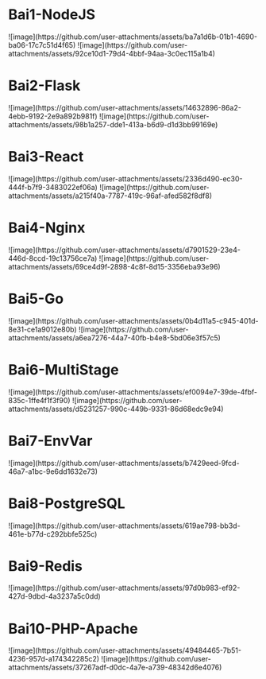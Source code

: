 <h1>Bai1-NodeJS</h1>
![image](https://github.com/user-attachments/assets/ba7a1d6b-01b1-4690-ba06-17c7c51d4f65)
![image](https://github.com/user-attachments/assets/92ce10d1-79d4-4bbf-94aa-3c0ec115a1b4)

<h1>Bai2-Flask</h1> 
![image](https://github.com/user-attachments/assets/14632896-86a2-4ebb-9192-2e9a892b981f)
![image](https://github.com/user-attachments/assets/98b1a257-dde1-413a-b6d9-d1d3bb99169e)

<h1>Bai3-React</h1> 
![image](https://github.com/user-attachments/assets/2336d490-ec30-444f-b7f9-3483022ef06a)
![image](https://github.com/user-attachments/assets/a215f40a-7787-419c-96af-afed582f8df8)

<h1>Bai4-Nginx</h1> 
![image](https://github.com/user-attachments/assets/d7901529-23e4-446d-8ccd-19c13756ce7a)
![image](https://github.com/user-attachments/assets/69ce4d9f-2898-4c8f-8d15-3356eba93e96)

<h1>Bai5-Go</h1> 
![image](https://github.com/user-attachments/assets/0b4d11a5-c945-401d-8e31-ce1a9012e80b)
![image](https://github.com/user-attachments/assets/a6ea7276-44a7-40fb-b4e8-5bd06e3f57c5)

<h1>Bai6-MultiStage</h1> 
![image](https://github.com/user-attachments/assets/ef0094e7-39de-4fbf-835c-1ffe4f1f3f90)
![image](https://github.com/user-attachments/assets/d5231257-990c-449b-9331-86d68edc9e94)

<h1>Bai7-EnvVar</h1> 
![image](https://github.com/user-attachments/assets/b7429eed-9fcd-46a7-a1bc-9e6dd1632e73)

<h1>Bai8-PostgreSQL</h1> 
![image](https://github.com/user-attachments/assets/619ae798-bb3d-461e-b77d-c292bbfe525c)

<h1>Bai9-Redis</h1> 
![image](https://github.com/user-attachments/assets/97d0b983-ef92-427d-9dbd-4a3237a5c0dd)

<h1>Bai10-PHP-Apache</h1>
![image](https://github.com/user-attachments/assets/49484465-7b51-4236-957d-a174342285c2)
![image](https://github.com/user-attachments/assets/37267adf-d0dc-4a7e-a739-48342d6e4076)
